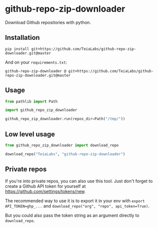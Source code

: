 # github-repo-zip-downloader

Download Github repositories with python.

## Installation

`pip install git+https://github.com/TeiaLabs/github-repo-zip-downloader.git@master`

And on your `requirements.txt`:

`github-repo-zip-downloader @ git+https://github.com/TeiaLabs/github-repo-zip-downloader.git@master`

## Usage

```python
from pathlib import Path

import github_repo_zip_downloader

github_repo_zip_downloader.run(repos_dir=Path("/tmp/"))
```

## Low level usage

```python
from github_repo_zip_downloader import download_repo

download_repo("TeiaLabs", "github-repo-zip-downloader")
```

## Private repos

If you're into private repos, you can also use this tool.
Just don't forget to create a Github API token for yourself at <https://github.com/settings/tokens/new>.

The recommended way to use it is to export it in your env with `export API_TOKEN=ghp_...` and `download_repo("org", "repo", api_token=True)`.

But you could also pass the token string as an argument directly to `download_repo`.
